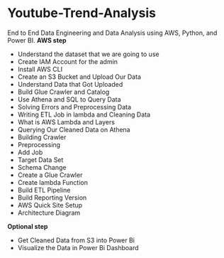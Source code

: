 # Youtube-Trend-Analysis
End to End Data Engineering and Data Analysis using AWS, Python, and Power BI.
**AWS step**
- Understand the dataset that we are going to use
- Create IAM Account for the admin
- Install AWS CLI
- Create an S3 Bucket and Upload Our Data
- Understand Data that Got Uploaded
- Build Glue Crawler and Catalog
- Use Athena and SQL to Query Data
- Solving Errors and Preprocessing Data
- Writing ETL Job in lambda and Cleaning Data
- What is AWS Lambda and Layers
- Querying Our Cleaned Data on Athena
- Building Crawler
- Preprocessing
- Add Job
- Target Data Set
- Schema Change
- Create a Glue Crawler
- Create lambda Function
- Build ETL Pipeline
- Build Reporting Version
-  AWS Quick Site Setup
-  Architecture Diagram

**Optional step**
  - Get Cleaned Data from S3 into Power Bi
  - Visualize the Data in Power Bi Dashboard
